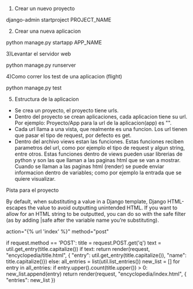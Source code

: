 1) Crear un nuevo proyecto

django-admin startproject PROJECT_NAME

2) Crear una nueva aplicacion

python manage.py startapp APP_NAME

3)Levantar el servidor web

python manage.py runserver

4)Como correr los test de una aplicacion (flight)

python manage.py test

5) Estructura de la aplicacion 

- Se crea un proyecto, el proyecto tiene urls.
- Dentro del proyecto se crean aplicaciones, cada aplicacion tiene su url. Por ejemplo: Proyecto/App para la url de la aplicacion(app) es "".
- Cada url llama a una vista, que realmente es una funcion. Los url tienen que pasar el tipo de request, por defecto es get. 
- Dentro del archivo views estan las funciones. Estas funciones reciben parametros del url, como por ejemplo el tipo de request y algun string, entre otros. Estas funciones dentro de views pueden usar librerias de python y son las que llaman a las paginas html que se van  a mostrar. Cuando se llaman a las paginas html (render) se puede enviar informacion dentro de variables; como por ejemplo la entrada que se quiere visualizar.

Pista para el proyecto

By default, when substituting a value in a Django template, Django HTML-escapes the value to avoid outputting unintended HTML. If you want to allow for an HTML string to be outputted, you can do so with the safe filter (as by adding |safe after the variable name you’re substituting).


 action="{% url 'index' %}" method="post"


 if request.method == 'POST':
        title = request.POST.get('q')
        text = util.get_entry(title.capitalize())
        if text:
            return render(request, "encyclopedia/title.html", {
            "entry": util.get_entry(title.capitalize()), 
            "name": title.capitalize()})
        else:
            all_entries = list(util.list_entries())
            new_list = []
            for entry in all_entries:
                if entry.upper().count(title.upper()) > 0:
                    new_list.append(entry)
            return render(request, "encyclopedia/index.html", {
                "entries": new_list
            })